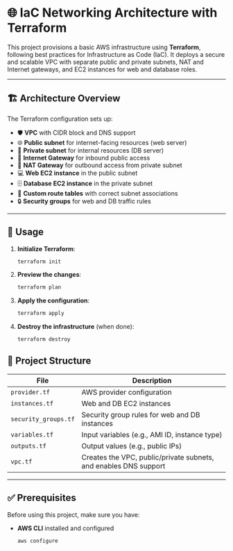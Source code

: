 # 🌐 IaC Networking Architecture with Terraform

This project provisions a basic AWS infrastructure using **Terraform**, following best practices for Infrastructure as Code (IaC). It deploys a secure and scalable VPC with separate public and private subnets, NAT and Internet gateways, and EC2 instances for web and database roles.

---

## 🏗️ Architecture Overview

The Terraform configuration sets up:

- 🛡️ **VPC** with CIDR block and DNS support
- 🌐 **Public subnet** for internet-facing resources (web server)
- 🔐 **Private subnet** for internal resources (DB server)
- 🚪 **Internet Gateway** for inbound public access
- 🌉 **NAT Gateway** for outbound access from private subnet
- 💻 **Web EC2 instance** in the public subnet
- 🗄️ **Database EC2 instance** in the private subnet
- 🧭 **Custom route tables** with correct subnet associations
- 🔒 **Security groups** for web and DB traffic rules

---

## 🚀 Usage
1. **Initialize Terraform**:
   ```bash
   terraform init
   ```

2. **Preview the changes**:
   ```bash
   terraform plan
   ```

3. **Apply the configuration**:
   ```bash
   terraform apply
   ```

4. **Destroy the infrastructure** (when done):
   ```bash
   terraform destroy
   ```

## 📁 Project Structure

| File              | Description                                                 |
|-------------------|-------------------------------------------------------------|
| `provider.tf`     | AWS provider configuration                                  |
| `instances.tf`    | Web and DB EC2 instances                                    |
| `security_groups.tf` |	Security group rules for web and DB instances          |
| `variables.tf`    | Input variables (e.g., AMI ID, instance type)               |
| `outputs.tf`      | Output values (e.g., public IPs)                            |
| `vpc.tf`     | Creates the VPC, public/private subnets, and enables DNS support |

---

## ✅ Prerequisites

Before using this project, make sure you have:

- **AWS CLI** installed and configured
  ```bash
  aws configure
